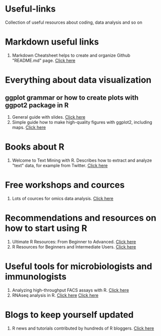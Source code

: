 # Useful-links
Collection of useful resources about coding, data analysis and so on 

# **Markdown useful links**

1. Markdown Cheatsheet helps to create and organize Github "README.md" page. [Click here](https://github.com/adam-p/markdown-here/wiki/Markdown-Cheatsheet)


# **Everything about data visualization**
   ## ggplot grammar or how to create plots with ggpot2 package in R
1. General guide with slides. [Click here](https://evamaerey.github.io/ggplot2_grammar_guide/about)
2. Simple guide how to make high-quality figures with ggplot2, including maps. [Click here](https://ben-williams.github.io/updated_ggplot_figures.html)

# **Books about R**

1. Welcome to Text Mining with R. Describes how to extract and analyze "text" data, for example from Twitter. [Click here](https://www.tidytextmining.com/index.html)

# **Free workshops and cources**

1. Lots of cources for omics data analysis. [Click here](http://app.orchestra.cancerdatasci.org/)


# **Recommendations and resources on how to start using R**

1. Ultimate R Resources: From Beginner to Advanced. [Click here](https://thatdatatho.com/2020/05/16/r-resources-beginner-advanced/)
2. R Resources for Beginners and Intermediate Users. [Click here](https://martindevaux.com/2021/01/r_resources_beginners_intermediate/)

# **Useful tools for microbiologists and immunologists**

1. Analyzing high-throughput FACS assays with R. [Click here](https://jchellmuth.com/posts/FACS-with-R/)
2. RNAseq analysis in R. [Click here](https://bioinformatics-core-shared-training.github.io/RNAseq-R/) [Click here](https://combine-australia.github.io/RNAseq-R/)


# **Blogs to keep yourself updated**

1. R news and tutorials contributed by hundreds of R bloggers. [Click here](https://www.r-bloggers.com/)

